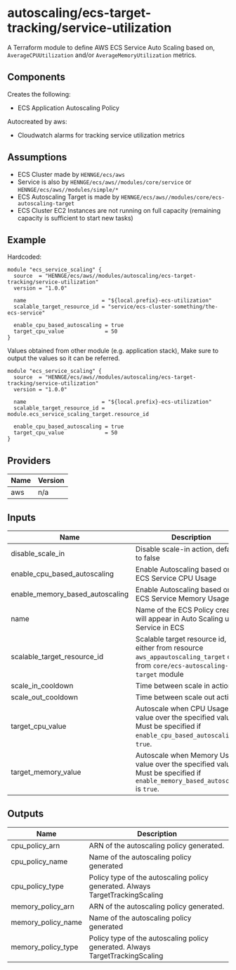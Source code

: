 # autoscaling/ecs-target-tracking/service-utilization

A Terraform module to define AWS ECS Service Auto Scaling based on, `AverageCPUUtilization` and/or `AverageMemoryUtilization` metrics.

## Components

Creates the following:
- ECS Application Autoscaling Policy

Autocreated by aws:
- Cloudwatch alarms for tracking service utilization metrics

## Assumptions

- ECS Cluster made by `HENNGE/ecs/aws`
- Service is also by `HENNGE/ecs/aws//modules/core/service` or `HENNGE/ecs/aws//modules/simple/*`
- ECS Autoscaling Target is made by `HENNGE/ecs/aws//modules/core/ecs-autoscaling-target`
- ECS Cluster EC2 Instances are not running on full capacity (remaining capacity is sufficient to start new tasks)


## Example

Hardcoded:
```hcl
module "ecs_service_scaling" {
  source  = "HENNGE/ecs/aws//modules/autoscaling/ecs-target-tracking/service-utilization"
  version = "1.0.0"

  name                        = "${local.prefix}-ecs-utilization"
  scalable_target_resource_id = "service/ecs-cluster-something/the-ecs-service"

  enable_cpu_based_autoscaling = true
  target_cpu_value             = 50
}
```


Values obtained from other module (e.g. application stack),
Make sure to output the values so it can be referred.
```hcl
module "ecs_service_scaling" {
  source  = "HENNGE/ecs/aws//modules/autoscaling/ecs-target-tracking/service-utilization"
  version = "1.0.0"

  name                        = "${local.prefix}-ecs-utilization"
  scalable_target_resource_id = module.ecs_service_scaling_target.resource_id

  enable_cpu_based_autoscaling = true
  target_cpu_value             = 50
}
```

<!-- BEGINNING OF PRE-COMMIT-TERRAFORM DOCS HOOK -->
## Providers

| Name | Version |
|------|---------|
| aws | n/a |

## Inputs

| Name | Description | Type | Default | Required |
|------|-------------|------|---------|:-----:|
| disable\_scale\_in | Disable scale-in action, defaults to false | `bool` | `false` | no |
| enable\_cpu\_based\_autoscaling | Enable Autoscaling based on ECS Service CPU Usage | `bool` | `false` | no |
| enable\_memory\_based\_autoscaling | Enable Autoscaling based on ECS Service Memory Usage | `bool` | `false` | no |
| name | Name of the ECS Policy created, will appear in Auto Scaling under Service in ECS | `string` | n/a | yes |
| scalable\_target\_resource\_id | Scalable target resource id, either from resource `aws_appautoscaling_target` or from `core/ecs-autoscaling-target` module | `string` | n/a | yes |
| scale\_in\_cooldown | Time between scale in action | `number` | `300` | no |
| scale\_out\_cooldown | Time between scale out action | `number` | `300` | no |
| target\_cpu\_value | Autoscale when CPU Usage value over the specified value. Must be specified if `enable_cpu_based_autoscaling` is `true`. | `number` | n/a | yes |
| target\_memory\_value | Autoscale when Memory Usage value over the specified value. Must be specified if `enable_memory_based_autoscaling` is `true`. | `number` | n/a | yes |

## Outputs

| Name | Description |
|------|-------------|
| cpu\_policy\_arn | ARN of the autoscaling policy generated. |
| cpu\_policy\_name | Name of the autoscaling policy generated |
| cpu\_policy\_type | Policy type of the autoscaling policy generated. Always TargetTrackingScaling |
| memory\_policy\_arn | ARN of the autoscaling policy generated. |
| memory\_policy\_name | Name of the autoscaling policy generated |
| memory\_policy\_type | Policy type of the autoscaling policy generated. Always TargetTrackingScaling |

<!-- END OF PRE-COMMIT-TERRAFORM DOCS HOOK -->
